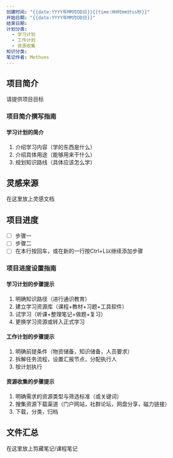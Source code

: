 ```yaml
---
创建时间: "{{date:YYYY年MM月DD日}}{{time:HH时mm分ss秒}}"
开始日期: "{{date:YYYY年MM月DD日}}"
结束日期: 
计划分类:
  - 学习计划
  - 工作计划
  - 资源收集
知识分类: 
笔记作者: Methues
---
```

## 项目简介

请提供项目目标

### 项目简介撰写指南

#### 学习计划的简介

1. 介绍学习内容（学的东西是什么）
2. 介绍具体用途（能够用来干什么）
3. 规划知识路线（具体应该怎么学）

## 灵感来源

在这里放上灵感文档

## 项目进度

- [ ] 步骤一
- [ ] 步骤二
- [ ] 在本行按回车，或在新的一行按Ctrl+L以继续添加步骤

### 项目进度设置指南

#### 学习计划的步骤提示

1. 明确知识路径（进行通识教育）
2. 建立学习资源库（课程+教材+习题+工具软件）
3. 试学习（听课+整理笔记+做题+复习）
4. 更换学习资源或转入正式学习

#### 工作计划的步骤提示

1. 明确前提条件（物资储备，知识储备，人员要求）
2. 拆解任务流程，设置汇报节点，分配执行人
3. 按计划执行

#### 资源收集的步骤提示

1. 明确需求的资源类型与筛选标准（或关键词）
2. 搜集资源下载渠道（门户网站，社群论坛，网盘分享，磁力链接）
3. 下载，分类，归档

## 文件汇总

在这里放上剪藏笔记/课程笔记